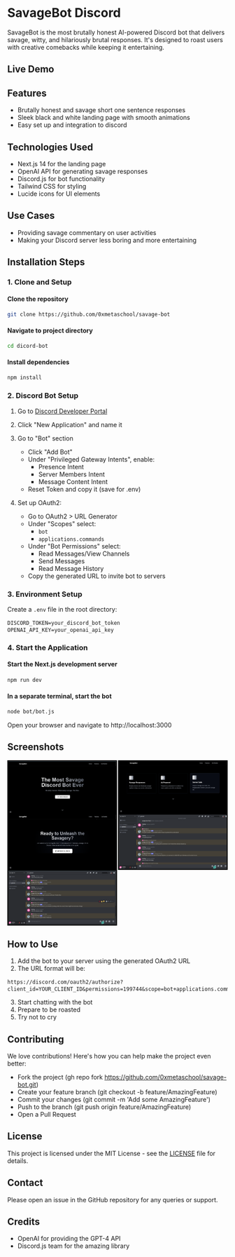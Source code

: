 # SavageBot Discord

SavageBot is the most brutally honest AI-powered Discord bot that delivers savage, witty, and hilariously brutal responses. It's designed to roast users with creative comebacks while keeping it entertaining. 

## Live Demo


## Features
* Brutally honest and savage short one sentence responses 
* Sleek black and white landing page with smooth animations
* Easy set up and integration to discord

## Technologies Used
* Next.js 14 for the landing page
* OpenAI API for generating savage responses
* Discord.js for bot functionality
* Tailwind CSS for styling
* Lucide icons for UI elements

## Use Cases
* Providing savage commentary on user activities
* Making your Discord server less boring and more entertaining

## Installation Steps

### 1. Clone and Setup

#### Clone the repository
```bash
git clone https://github.com/0xmetaschool/savage-bot
```

#### Navigate to project directory
```bash
cd dicord-bot
```

#### Install dependencies
```bash
npm install
```

### 2. Discord Bot Setup
1. Go to [Discord Developer Portal](https://discord.com/developers/applications)
2. Click "New Application" and name it
3. Go to "Bot" section
   - Click "Add Bot"
   - Under "Privileged Gateway Intents", enable:
     * Presence Intent
     * Server Members Intent
     * Message Content Intent
   - Reset Token and copy it (save for .env)

4. Set up OAuth2:
   - Go to OAuth2 > URL Generator
   - Under "Scopes" select:
     * `bot`
     * `applications.commands`
   - Under "Bot Permissions" select:
     * Read Messages/View Channels
     * Send Messages
     * Read Message History
   - Copy the generated URL to invite bot to servers

### 3. Environment Setup
Create a `.env` file in the root directory:
```env
DISCORD_TOKEN=your_discord_bot_token
OPENAI_API_KEY=your_openai_api_key
```

### 4. Start the Application

#### Start the Next.js development server
```bash
npm run dev
```

#### In a separate terminal, start the bot
```bash
node bot/bot.js
```

Open your browser and navigate to http://localhost:3000

## Screenshots
<div style="display: flex; justify-content: space-between;">
  <img src="https://github.com/0xmetaschool/savage-bot/blob/main/public/Screenshot%20(128).png?raw=true" alt="Savage Bot Template Add screenshot" style="width: 49%; border: 2px solid black;" />
  <img src="https://github.com/0xmetaschool/savage-bot/blob/main/public/Screenshot%20(129).png?raw=true" alt="Savage Bot Template Add screenshot" style="width: 49%; border: 2px solid black;" />
</div>
<div style="display: flex; justify-content: space-between;">
  <img src="https://github.com/0xmetaschool/savage-bot/blob/main/public/Screenshot%20(130).png?raw=true" alt="Savage Bot Template Add screenshot" style="width: 49%; border: 2px solid black;" />
  <img src="https://github.com/0xmetaschool/savage-bot/blob/main/public/Screenshot%20(131).png?raw=true" alt="Savage Bot Template Add screenshot" style="width: 49%; border: 2px solid black;" />
</div>
<div style="display: flex; justify-content: space-between;">
  <img src="https://github.com/0xmetaschool/savage-bot/blob/main/public/Screenshot%20(132).png?raw=true" alt="Savage Bot Template Add screenshot" style="width: 49%; border: 2px solid black;" />
</div>


## How to Use
1. Add the bot to your server using the generated OAuth2 URL
2. The URL format will be:
```
https://discord.com/oauth2/authorize?client_id=YOUR_CLIENT_ID&permissions=199744&scope=bot+applications.commands
```
3. Start chatting with the bot
4. Prepare to be roasted
5. Try not to cry


## Contributing
We love contributions! Here's how you can help make the project even better:

- Fork the project (gh repo fork https://github.com/0xmetaschool/savage-bot.git)
- Create your feature branch (git checkout -b feature/AmazingFeature)
- Commit your changes (git commit -m 'Add some AmazingFeature')
- Push to the branch (git push origin feature/AmazingFeature)
- Open a Pull Request

## License
This project is licensed under the MIT License - see the [LICENSE](https://github.com/0xmetaschool/CustomerSupportGPT/blob/main/LICENSE) file for details.

## Contact
Please open an issue in the GitHub repository for any queries or support.

## Credits
- OpenAI for providing the GPT-4 API
- Discord.js team for the amazing library
